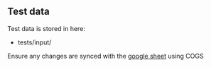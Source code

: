 
## Test data

Test data is stored in here:

 * tests/input/

Ensure any changes are synced with the [google sheet](https://docs.google.com/spreadsheets/d/1wVoaiFg47aT9YWNeRfTZ8tYHN8s8PAuDx5i2HUcDpvQ/edit#gid=55566104) using COGS
